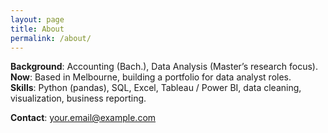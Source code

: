 ```yaml
---
layout: page
title: About
permalink: /about/
---
```


**Background**: Accounting (Bach.), Data Analysis (Master’s research focus).  
**Now**: Based in Melbourne, building a portfolio for data analyst roles.  
**Skills**: Python (pandas), SQL, Excel, Tableau / Power BI, data cleaning, visualization, business reporting.

**Contact**: your.email@example.com